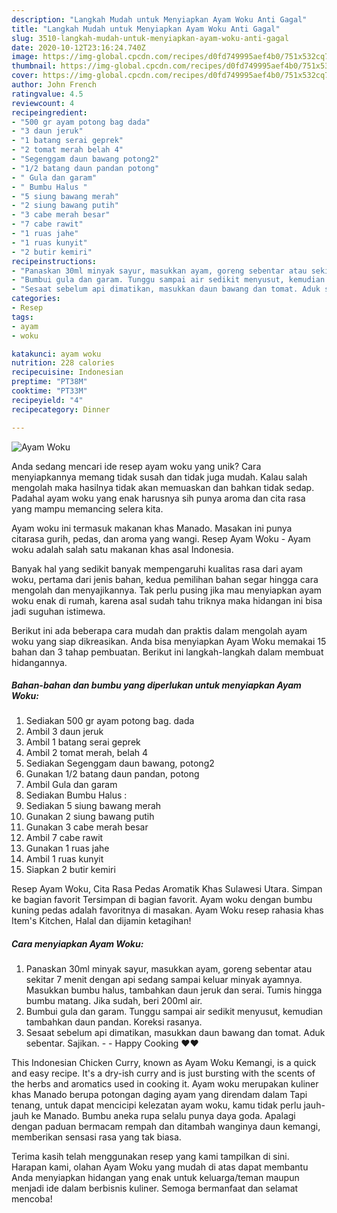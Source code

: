 ```yaml
---
description: "Langkah Mudah untuk Menyiapkan Ayam Woku Anti Gagal"
title: "Langkah Mudah untuk Menyiapkan Ayam Woku Anti Gagal"
slug: 3510-langkah-mudah-untuk-menyiapkan-ayam-woku-anti-gagal
date: 2020-10-12T23:16:24.740Z
image: https://img-global.cpcdn.com/recipes/d0fd749995aef4b0/751x532cq70/ayam-woku-foto-resep-utama.jpg
thumbnail: https://img-global.cpcdn.com/recipes/d0fd749995aef4b0/751x532cq70/ayam-woku-foto-resep-utama.jpg
cover: https://img-global.cpcdn.com/recipes/d0fd749995aef4b0/751x532cq70/ayam-woku-foto-resep-utama.jpg
author: John French
ratingvalue: 4.5
reviewcount: 4
recipeingredient:
- "500 gr ayam potong bag dada"
- "3 daun jeruk"
- "1 batang serai geprek"
- "2 tomat merah belah 4"
- "Segenggam daun bawang potong2"
- "1/2 batang daun pandan potong"
- " Gula dan garam"
- " Bumbu Halus "
- "5 siung bawang merah"
- "2 siung bawang putih"
- "3 cabe merah besar"
- "7 cabe rawit"
- "1 ruas jahe"
- "1 ruas kunyit"
- "2 butir kemiri"
recipeinstructions:
- "Panaskan 30ml minyak sayur, masukkan ayam, goreng sebentar atau sekitar 7 menit dengan api sedang sampai keluar minyak ayamnya. Masukkan bumbu halus, tambahkan daun jeruk dan serai. Tumis hingga bumbu matang. Jika sudah, beri 200ml air."
- "Bumbui gula dan garam. Tunggu sampai air sedikit menyusut, kemudian tambahkan daun pandan. Koreksi rasanya."
- "Sesaat sebelum api dimatikan, masukkan daun bawang dan tomat. Aduk sebentar. Sajikan.  Happy Cooking ❤❤"
categories:
- Resep
tags:
- ayam
- woku

katakunci: ayam woku 
nutrition: 228 calories
recipecuisine: Indonesian
preptime: "PT38M"
cooktime: "PT33M"
recipeyield: "4"
recipecategory: Dinner

---
```



![Ayam Woku](https://img-global.cpcdn.com/recipes/d0fd749995aef4b0/751x532cq70/ayam-woku-foto-resep-utama.jpg)

Anda sedang mencari ide resep ayam woku yang unik? Cara menyiapkannya memang tidak susah dan tidak juga mudah. Kalau salah mengolah maka hasilnya tidak akan memuaskan dan bahkan tidak sedap. Padahal ayam woku yang enak harusnya sih punya aroma dan cita rasa yang mampu memancing selera kita.

Ayam woku ini termasuk makanan khas Manado. Masakan ini punya citarasa gurih, pedas, dan aroma yang wangi. Resep Ayam Woku - Ayam woku adalah salah satu makanan khas asal Indonesia.

Banyak hal yang sedikit banyak mempengaruhi kualitas rasa dari ayam woku, pertama dari jenis bahan, kedua pemilihan bahan segar hingga cara mengolah dan menyajikannya. Tak perlu pusing jika mau menyiapkan ayam woku enak di rumah, karena asal sudah tahu triknya maka hidangan ini bisa jadi suguhan istimewa.


Berikut ini ada beberapa cara mudah dan praktis dalam mengolah ayam woku yang siap dikreasikan. Anda bisa menyiapkan Ayam Woku memakai 15 bahan dan 3 tahap pembuatan. Berikut ini langkah-langkah dalam membuat hidangannya.

<!--inarticleads1-->

##### Bahan-bahan dan bumbu yang diperlukan untuk menyiapkan Ayam Woku:

1. Sediakan 500 gr ayam potong bag. dada
1. Ambil 3 daun jeruk
1. Ambil 1 batang serai geprek
1. Ambil 2 tomat merah, belah 4
1. Sediakan Segenggam daun bawang, potong2
1. Gunakan 1/2 batang daun pandan, potong
1. Ambil  Gula dan garam
1. Sediakan  Bumbu Halus :
1. Sediakan 5 siung bawang merah
1. Gunakan 2 siung bawang putih
1. Gunakan 3 cabe merah besar
1. Ambil 7 cabe rawit
1. Gunakan 1 ruas jahe
1. Ambil 1 ruas kunyit
1. Siapkan 2 butir kemiri


Resep Ayam Woku, Cita Rasa Pedas Aromatik Khas Sulawesi Utara. Simpan ke bagian favorit Tersimpan di bagian favorit. Ayam woku dengan bumbu kuning pedas adalah favoritnya di masakan. Ayam Woku resep rahasia khas Item&#39;s Kitchen, Halal dan dijamin ketagihan! 

<!--inarticleads2-->

##### Cara menyiapkan Ayam Woku:

1. Panaskan 30ml minyak sayur, masukkan ayam, goreng sebentar atau sekitar 7 menit dengan api sedang sampai keluar minyak ayamnya. Masukkan bumbu halus, tambahkan daun jeruk dan serai. Tumis hingga bumbu matang. Jika sudah, beri 200ml air.
1. Bumbui gula dan garam. Tunggu sampai air sedikit menyusut, kemudian tambahkan daun pandan. Koreksi rasanya.
1. Sesaat sebelum api dimatikan, masukkan daun bawang dan tomat. Aduk sebentar. Sajikan. -  - Happy Cooking ❤❤


This Indonesian Chicken Curry, known as Ayam Woku Kemangi, is a quick and easy recipe. It&#39;s a dry-ish curry and is just bursting with the scents of the herbs and aromatics used in cooking it. Ayam woku merupakan kuliner khas Manado berupa potongan daging ayam yang direndam dalam Tapi tenang, untuk dapat mencicipi kelezatan ayam woku, kamu tidak perlu jauh-jauh ke Manado. Bumbu aneka rupa selalu punya daya goda. Apalagi dengan paduan bermacam rempah dan ditambah wanginya daun kemangi, memberikan sensasi rasa yang tak biasa. 

Terima kasih telah menggunakan resep yang kami tampilkan di sini. Harapan kami, olahan Ayam Woku yang mudah di atas dapat membantu Anda menyiapkan hidangan yang enak untuk keluarga/teman maupun menjadi ide dalam berbisnis kuliner. Semoga bermanfaat dan selamat mencoba!
